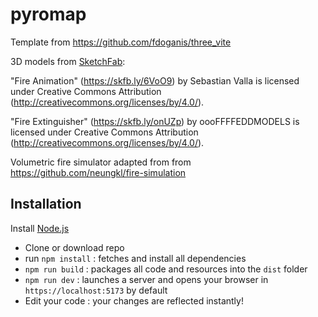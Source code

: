 
# pyromap
Template from https://github.com/fdoganis/three_vite 

3D models from [SketchFab](https://sketchfab.com/):

"Fire Animation" (https://skfb.ly/6VoO9) by Sebastian Valla is licensed under Creative Commons Attribution (http://creativecommons.org/licenses/by/4.0/).

"Fire Extinguisher" (https://skfb.ly/onUZp) by oooFFFFEDDMODELS is licensed under Creative Commons Attribution (http://creativecommons.org/licenses/by/4.0/).

Volumetric fire simulator adapted from from https://github.com/neungkl/fire-simulation 


## Installation

Install [Node.js](https://nodejs.org)

- Clone or download repo
- run `npm install` : fetches and install all dependencies
- `npm run build` : packages all code and resources into the `dist` folder
- `npm run dev` : launches a server and opens your browser in `https://localhost:5173` by default
- Edit your code : your changes are reflected instantly!


